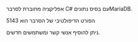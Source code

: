 אפליקציה מחוברת לסרבר C# עם בסיס נתוניםMariaDB.

הפורט הדיפולטיבי של הסרבר הוא 5143

ניתן להוסיף אנשי קשר ומשתמשים חדשים.
